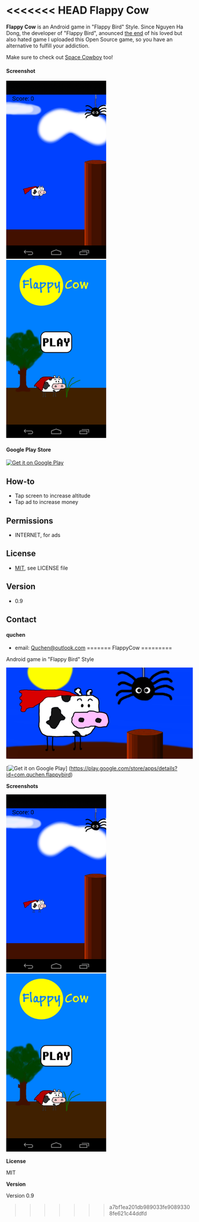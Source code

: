 <<<<<<< HEAD
Flappy Cow
======
**Flappy Cow** is an Android game in "Flappy Bird" Style. Since Nguyen Ha Dong, the developer of "Flappy Bird", anounced [the end](http://www.forbes.com/sites/insertcoin/2014/02/08/flappy-bird-creator-says-hes-taking-the-game-down/) of his loved but also hated game I uploaded this Open Source game, so you have an alternative to fulfill your addiction.

Make sure to check out [Space Cowboy](https://play.google.com/store/apps/details?id=com.quchen.spacecowboy) too!

#### Screenshot
![Sceenshot Flappy Cow](/graphics/screenshots/screenshot_phone_1.png)
![Sceenshot Flappy Cow](/graphics/screenshots/screenshot_phone_2.png)

#### Google Play Store
[![Get it on Google Play](https://developer.android.com/images/brand/en_generic_rgb_wo_45.png)](https://play.google.com/store/apps/details?id=de.quchen.flappycow)

## How-to
* Tap screen to increase altitude
* Tap ad to increase money

## Permissions
* INTERNET, for ads

## License 
* [MIT](http://opensource.org/licenses/MIT), see LICENSE file


## Version 
* 0.9

## Contact
#### quchen
* email: Quchen@outlook.com
=======
FlappyCow
=========

Android game in "Flappy Bird" Style

![Banner](/graphics/funktionsgrafik.png)

[![Get it on Google Play](https://developer.android.com/images/brand/en_generic_rgb_wo_45.png)]
(https://play.google.com/store/apps/details?id=com.quchen.flappybird)


**Screenshots**

![Sceenshot](/graphics/screenshots/screenshot_phone_1.png)
![Sceenshot](/graphics/screenshots/screenshot_phone_2.png)


**License**

MIT


**Version**

Version 0.9
>>>>>>> a7bf1ea201db989033fe90893308fe621c44ddfd
